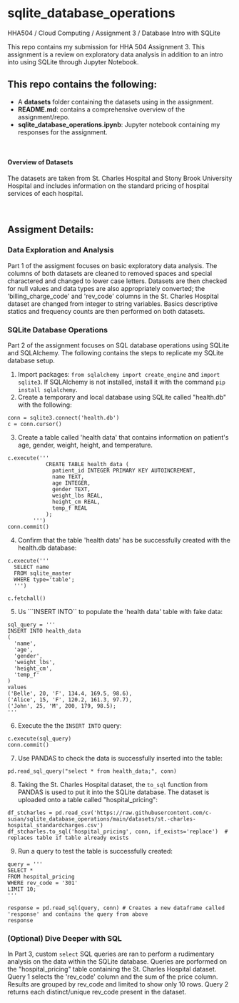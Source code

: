 # sqlite_database_operations
HHA504 / Cloud Computing / Assignment 3 / Database Intro with SQLite

This repo contains my submission for HHA 504 Assignment 3. This assignment is a review on exploratory data analysis in addition to an intro into using SQLite through Jupyter Notebook. 

## This repo contains the following: 
+ A **datasets** folder containing the datasets using in the assignment.
+ **README.md**: contains a comprehensive overview of the assignment/repo.
+ **sqlite_database_operations.ipynb**: Jupyter notebook containing my responses for the assignment.

<br>

#### Overview of Datasets
The datasets are taken from St. Charles Hospital and Stony Brook University Hospital and includes information on the standard pricing of hospital services of each hospital. 

<br>

## Assigment Details: 

### **Data Exploration and Analysis**

Part 1 of the assigment focuses on basic exploratory data analysis. The columns of both datasets are cleaned to removed spaces and special charactered and changed to lower case letters. Datasets are then checked for null values and data types are also appropriately converted; the 'billing_charge_code' and 'rev_code' columns in the St. Charles Hospital dataset are changed from integer to string variables. Basics descriptive statics and frequency counts are then performed on both datasets.

### **SQLite Database Operations** 

Part 2 of the assignment focuses on SQL database operations using SQLite and SQLAlchemy. The following contains the steps to replicate my SQLite database setup.

1. Import packages: ```from sqlalchemy import create_engine``` and ```import sqlite3```. If SQLAlchemy is not installed, install it with the command ```pip install sqlalchemy```.
2. Create a temporary and local database using SQLite called "health.db" with the following:
```
conn = sqlite3.connect('health.db')
c = conn.cursor()
```
3. Create a table called 'health data' that contains information on patient's age, gender, weight, height, and temperature.
```
c.execute('''
            CREATE TABLE health_data (
              patient_id INTEGER PRIMARY KEY AUTOINCREMENT,
              name TEXT,
              age INTEGER,
              gender TEXT,
              weight_lbs REAL,
              height_cm REAL,
              temp_f REAL
            );
        ''')
conn.commit()
```
4. Confirm that the table 'health data' has be successfully created with the health.db database:
```
c.execute('''
  SELECT name
  FROM sqlite_master
  WHERE type='table';
  ''')

c.fetchall()
```
5. Us ```INSERT INTO`` to populate the 'health data' table with fake data:
```
sql_query = '''
INSERT INTO health_data
(
  'name',
  'age',
  'gender',
  'weight_lbs',
  'height_cm',
  'temp_f'
)
values
('Belle', 20, 'F', 134.4, 169.5, 98.6),
('Alice', 15, 'F', 120.2, 161.3, 97.7),
('John', 25, 'M', 200, 179, 98.5);
'''
```
6. Execute the the ```INSERT INTO``` query:
```
c.execute(sql_query)
conn.commit()
```
7. Use PANDAS to check the data is successfully inserted into the table:
```
pd.read_sql_query("select * from health_data;", conn)
```
8. Taking the St. Charles Hospital dataset, the ```to_sql``` function from PANDAS is used to put it into the SQLite database. The dataset is uploaded onto a table called "hospital_pricing":
```
df_stcharles = pd.read_csv('https://raw.githubusercontent.com/c-susan/sqlite_database_operations/main/datasets/st.-charles-hospital_standardcharges.csv')
df_stcharles.to_sql('hospital_pricing', conn, if_exists='replace')  # replaces table if table already exists
```
9. Run a query to test the table is successfully created:
```
query = '''
SELECT *
FROM hospital_pricing
WHERE rev_code = '301'
LIMIT 10;
'''

response = pd.read_sql(query, conn) # Creates a new dataframe called 'response' and contains the query from above
response
```

### **(Optional) Dive Deeper with SQL**
In Part 3, custom ```select``` SQL queries are ran to perform a rudimentary analysis on the data within the SQLite database. Queries are porformed on the "hospital_pricing" table containing the St. Charles Hospital dataset. Query 1 selects the 'rev_code' column and the sum of the price column. Results are grouped by rev_code and limited to show only 10 rows. Query 2 returns each distinct/unique rev_code present in the dataset.





